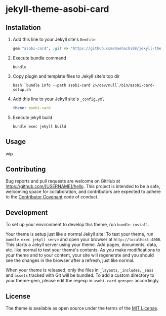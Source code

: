 # jekyll-theme-asobi-card

## Installation

1. Add this line to your Jekyll site's `Gemfile`

   ```ruby
   gem "asobi-card", :git => "https://github.com/maehachi08/jekyll-theme-asobi-card.git"
   ```

2. Execute bundle command

   ```
   bundle
   ```

3. Copy plugin and template files to Jekyll site's top dir

   ```
   bash `bundle info --path asobi-card 2>/dev/null`/bin/asobi-card-setup.sh
   ```

4. Add this line to your Jekyll site's `_config.yml`

   ```yaml
   theme: asobi-card
   ```

5. Execute jekyll build

   ```
   bundle exec jekyll build
   ```

## Usage

wip

## Contributing

Bug reports and pull requests are welcome on GitHub at https://github.com/[USERNAME]/hello. This project is intended to be a safe, welcoming space for collaboration, and contributors are expected to adhere to the [Contributor Covenant](http://contributor-covenant.org) code of conduct.

## Development

To set up your environment to develop this theme, run `bundle install`.

Your theme is setup just like a normal Jekyll site! To test your theme, run `bundle exec jekyll serve` and open your browser at `http://localhost:4000`. This starts a Jekyll server using your theme. Add pages, documents, data, etc. like normal to test your theme's contents. As you make modifications to your theme and to your content, your site will regenerate and you should see the changes in the browser after a refresh, just like normal.

When your theme is released, only the files in `_layouts`, `_includes`, `_sass` and `assets` tracked with Git will be bundled.
To add a custom directory to your theme-gem, please edit the regexp in `asobi-card.gemspec` accordingly.

## License

The theme is available as open source under the terms of the [MIT License](https://opensource.org/licenses/MIT).

